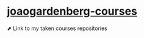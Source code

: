 # [joaogardenberg-courses](https://github.com/joaogardenberg-courses/)

⬈ Link to my taken courses repositories
